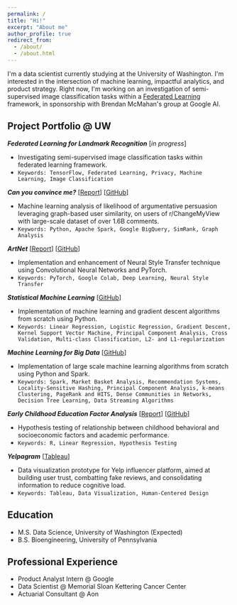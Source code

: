 ```yaml
---
permalink: /
title: "Hi!"
excerpt: "About me"
author_profile: true
redirect_from: 
  - /about/
  - /about.html
---
```


I'm a data scientist currently studying at the University of Washington. I'm interested in the intersection of machine learning, impactful analytics, and product strategy. Right now, I'm working on an investigation of semi-supervised image classification tasks within a [Federated Learning](https://ai.googleblog.com/2017/04/federated-learning-collaborative.html) framework, in sponsorship with Brendan McMahan's group at Google AI. 


## Project Portfolio @ UW

***Federated Learning for Landmark Recognition*** [_in progress_]
* Investigating semi-supervised image classification tasks within federated learning framework. 
* `Keywords: TensorFlow, Federated Learning, Privacy, Machine Learning, Image Classification`

***Can you convince me?*** \[[Report](https://github.com/geoffreyli/reddit-cmv/raw/master/report.pdf)\] \[[GitHub](https://github.com/geoffreyli/reddit-cmv)\]
* Machine learning analysis of likelihood of argumentative persuasion leveraging graph-based user similarity, on users of r/ChangeMyView with large-scale dataset of over 1.6B comments.
* `Keywords: Python, Apache Spark, Google BigQuery, SimRank, Graph Analysis`

***ArtNet*** \[[Report](https://github.com/geoffreyli/ArtNet/raw/master/doc/Project%20Final%20Report.pdf)\] \[[GitHub](https://github.com/geoffreyli/ArtNet)\]
* Implementation and enhancement of Neural Style Transfer technique using Convolutional Neural Networks and PyTorch.
* `Keywords: PyTorch, Google Colab, Deep Learning, Neural Style Transfer`

***Statistical Machine Learning*** \[[GitHub](https://github.com/geoffreyli/statistical-machine-learning)\]
* Implementation of machine learning and gradient descent algorithms from scratch using Python.
* `Keywords: Linear Regression, Logistic Regression, Gradient Descent, Kernel Support Vector Machine, Principal Component Analysis, Cross Validation, Multi-class Classification, L2- and L1-regularization`

***Machine Learning for Big Data*** \[[GitHub](https://github.com/geoffreyli/machine-learning-for-big-data)\]
* Implementation of large scale machine learning algorithms from scratch using Python and Spark.
* `Keywords: Spark, Market Basket Analysis, Recommendation Systems, Locality-Sensitive Hashing, Principal Component Analysis, k-means Clustering, PageRank and HITS, Dense Communities in Networks, Decision Tree Learning, Data Streaming Algorithms`

***Early Childhood Education Factor Analysis*** \[[Report](https://github.com/geoffreyli/ecls/raw/master/doc/DATA_557_Final_Project_Report.pdf)\] \[[GitHub](https://github.com/geoffreyli/ecls)\]
* Hypothesis testing of relationship between childhood behavioral and socioeconomic factors and academic performance.
* `Keywords: R, Linear Regression, Hypothesis Testing`

***Yelpagram*** \[[Tableau](https://public.tableau.com/profile/geoffrey.li#!/vizhome/yelpagram_vF/Yelpagram)\]
* Data visualization prototype for Yelp influencer platform, aimed at building user trust, combatting fake reviews, and consolidating information to reduce cognitive load.
* `Keywords: Tableau, Data Visualization, Human-Centered Design`


## Education
* M.S. Data Science, University of Washington (Expected)
* B.S. Bioengineering, University of Pennsylvania


## Professional Experience
* Product Analyst Intern @ Google
* Data Scientist @ Memorial Sloan Kettering Cancer Center
* Actuarial Consultant @ Aon 


